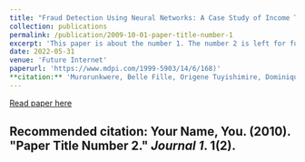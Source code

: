 ```yaml
---
title: "Fraud Detection Using Neural Networks: A Case Study of Income Tax"
collection: publications
permalink: /publication/2009-10-01-paper-title-number-1
excerpt: 'This paper is about the number 1. The number 2 is left for future work.'
date: 2022-05-31
venue: 'Future Internet'
paperurl: 'https://www.mdpi.com/1999-5903/14/6/168)'
**citation:** 'Murorunkwere, Belle Fille, Origene Tuyishimire, Dominique Haughton, and Joseph Nzabanita. (2022). &quot;Fraud Detection Using Neural Networks: A Case Study of Income Tax.&quot; <i>Future Internet</i>. 1(1).'
---
```


[Read paper here](https://www.mdpi.com/1999-5903/14/6/168)

Recommended citation: Your Name, You. (2010). "Paper Title Number 2." <i>Journal 1</i>. 1(2).
---


